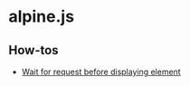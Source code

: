 # alpine.js




## How-tos
- [Wait for request before displaying element](https://stackoverflow.com/questions/69242917/wait-for-request-to-complete-before-displaying-data-alpine-js)